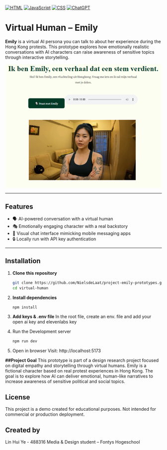 [![HTML](https://img.shields.io/badge/HTML-%23E34F26.svg?logo=html5&logoColor=white)](#)
[![JavaScript](https://img.shields.io/badge/JavaScript-F7DF1E?logo=javascript&logoColor=000)](#)
[![CSS](https://img.shields.io/badge/CSS-639?logo=css&logoColor=fff)](#)
[![ChatGPT](https://img.shields.io/badge/ChatGPT-74aa9c?logo=openai&logoColor=white)](#)


# Virtual Human – Emily

**Emily** is a virtual AI persona you can talk to about her experience during the Hong Kong protests. This prototype explores how emotionally realistic conversations with AI characters can raise awareness of sensitive topics through interactive storytelling.

![Emily Demo Screenshot](Emily-prototype.png)

---

## Features

- 🗣️ AI-powered conversation with a virtual human
- 🎭 Emotionally engaging character with a real backstory
- 🧩 Visual chat interface mimicking mobile messaging apps
- 🔒 Locally run with API key authentication

---

## Installation

1. **Clone this repository**  
   ```bash
   git clone https://github.com/NielsdeLaat/project-emily-prototypes.git
   cd virtual-human

2. **Install dependencies**
    ```bash
    npm install
    
3. **Add keys & .env file**
   In the root file, create an env. file and add your open ai key and elevenlabs key
   
4. Run the Development server
   ```bash
   npm run dev

5. Open in browser
Visit: http://localhost:5173 

**##Project Goal**
This prototype is part of a design research project focused on digital empathy and storytelling through virtual humans. Emily is a fictional character based on real protest experiences in Hong Kong. The goal is to explore how AI can deliver emotional, human-like narratives to increase awareness of sensitive political and social topics.

## License
This project is a demo created for educational purposes.
Not intended for commercial or production deployment.

## Created by
Lin Hui Ye - 488316
Media & Design student – Fontys Hogeschool
